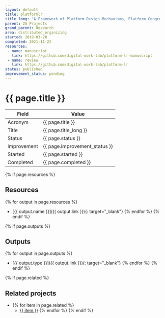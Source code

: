 ```yaml
---
layout: default
title: platformlr
title_long: "A Framework of Platform Design Mechanisms, Platform Congruence and Value Creation on C2C Platforms"
parent: 25 Projects
grand_parent: Research
area: distributed_organizing
started: 2019-03-28
completed: 2021-11-22
resources:
 - name: manuscript
   link: https://github.com/digital-work-lab/platform-lr-manuscript
 - name: review
   link: https://github.com/digital-work-lab/platform-lr
status: published
improvement_status: pending
---
```


# {{ page.title }}

Field               | Value
------------------- | ----------------------------------
Acronym             | {{ page.title }}
Title               | {{ page.title_long }}
Status              | {{ page.status }}
Improvement         | {{ page.improvement_status }}
Started             | {{ page.started }}
Completed           | {{ page.completed }}

{% if page.resources %}
## Resources

  {% for output in page.resources %}
  - [{{ output.name }}]({{ output.link }}){: target="_blank"}
  {% endfor %}
{% endif %}

{% if page.outputs %}
## Outputs

  {% for output in page.outputs %}
  - [{{ output.type }}]({{ output.link }}){: target="_blank"}
  {% endfor %}
{% endif %}

{% if page.related %}
## Related projects 

- {% for item in page.related %}
  - <a href="{{ item }}">{{ item }}</a>
{% endfor %}
{% endif %}
